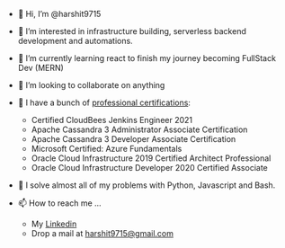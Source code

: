 - 👋 Hi, I’m @harshit9715
- 👀 I’m interested in infrastructure building, serverless backend development and automations.
- 🌱 I’m currently learning react to finish my journey becoming FullStack Dev (MERN)
- 💞️ I’m looking to collaborate on anything
- :scroll: I have a bunch of [professional certifications](https://www.youracclaim.com/users/harshit9715/badges):
  - Certified CloudBees Jenkins Engineer 2021
  - Apache Cassandra 3 Administrator Associate Certification
  - Apache Cassandra 3 Developer Associate Certification
  - Microsoft Certified: Azure Fundamentals
  - Oracle Cloud Infrastructure 2019 Certified Architect Professional
  - Oracle Cloud Infrastructure Developer 2020 Certified Associate

- :wrench: I solve almost all of my problems with Python, Javascript and Bash. 
  
- 📫 How to reach me ...
  - My [Linkedin](https://www.linkedin.com/in/harshit9715/)
  - Drop a mail at [harshit9715@gmail.com](harshit9715@gmail.com)
<!---
harshit9715/harshit9715 is a ✨ special ✨ repository because its `README.md` (this file) appears on your GitHub profile.
You can click the Preview link to take a look at your changes.
--->
